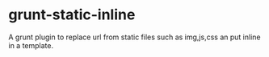 grunt-static-inline
===================

A grunt plugin to replace url from static files such as img,js,css an put inline in a template.